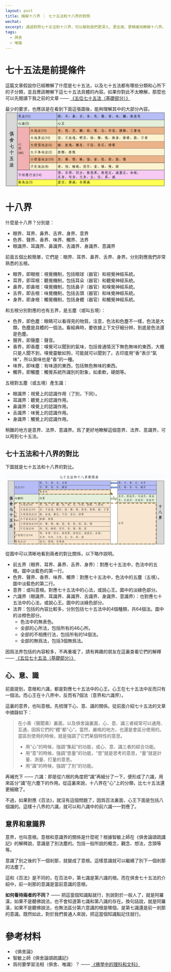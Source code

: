 ```yaml
---
layout: post
title: 略解十八界 ｜ 七十五法和十八界的對照
wechat: 
excerpt: 通過對照七十五法和十八界，可以幫助我們更深入、更全面、更精確地瞭解十八界。
tags:
  - 俱舍
  - 唯識
---
```


# 七十五法是前提條件

這篇文章假設你已經瞭解了什麼是七十五法，以及七十五法都有哪些分類和心所下的子分類，並且應該瞭解下這七十五法具體的內容。如果你對此不太瞭解，那麼也可以先閱讀下我之前的文章 —— [《五位七十五法（基礎部分）》](https://mp.weixin.qq.com/s/chSlBrFIIE2vLnN1Q-FoGg)

最少的要求，也應該是在看到下面這張圖後，能夠理解其中的大部分內容。
![俱舍七十五法](../images/img-75b.png)

# 十八界

什麼是十八界？分別是：
* 眼界、耳界、鼻界、舌界、身界、意界
* 色界、聲界、香界、味界、觸界、法界
* 眼識界、耳識界、鼻識界、舌識界、身識界、意識界

前面五個比較簡單，它們是：眼界、耳界、鼻界、舌界、身界。分別對應我們非常熟悉的五根。
* 眼界，即眼根：視覺機制，包括眼球（器官）和視覺神經系統。 
* 耳界，即耳根：聽覺機制，包括耳朵（器官）和聽覺神經系統。
* 鼻界，即鼻根：嗅覺機制，包括鼻子（器官）和嗅覺神經系統。
* 舌界，即舌根：味覺機制，包括舌頭（器官）和味覺神經系統。
* 身界，即身根：觸覺機制，包括身體（器官）和觸覺神經系統。

和五根分別對應的也有五界，是五塵（或叫五境）：
* 色界，即色塵：眼睛可以看得見的物質。注意，色法和色塵不一樣，色法是大類，色塵是具體的一個法。看經典時，要依據上下文仔細分辨，到底是色法還是色塵。
* 聲界，即聲塵：聲音。
* 香界，即香塵：嗅覺可以聞到的氣味，包括普通情況下無色無味的東西，大概只是人聞不到，嗅覺靈敏如狗，可能就可以聞到了。古印度用“香”表示“氣味”，所以臭味也是“香”的一種。
* 味界，即味塵：有味道的東西，包括無色無味的東西。
* 觸界，即觸塵：觸覺系統所識別的對象，如柔軟，硬朗等。

五根對五塵（或五境）產生識：
* 眼識界：視覺上的認識作用（了別，下同）。
* 耳識界：聽覺上的認識作用。
* 鼻識界：嗅覺上的認識作用。
* 舌識界：味覺上的認識作用。
* 身識界：觸覺上的認識作用。

稍難的地方是意界、法界、意識界。爲了更好地瞭解這個意界、法界、意識界，可以用到七十五法。

## 七十五法和十八界的對比

下圖就是七十五法和十八界的對比。

![七十五法和十八界的對比](../images/img-75-v-18.png)

從圖中可以清晰地看到兩者的對比關係，以下略作說明。

* 前五界（眼界、耳界、鼻界、舌界、身界）：對應七十五法中，色法中的五根。圖中淡藍色的第一行。
* 色界、聲界、香界、味界、觸界：對應七十五法中，色法中的五塵（五境）。圖中淡藍色的第二行。
* 意界：或叫意根。對應七十五法中的心法，或說心王。圖中的淡綠色部分。
* 六識界（眼識界、耳識界、鼻識界、舌識界、身識界、意識界）：也對應七十五法中的心法，或說心王。圖中的淡綠色部分。
* 法界：包括的內容比較多，分別包括七十五法中的4個種類，共64個法。圖中的淡橙色部分。
  * 色法中的無表色。
  * 全部的心所法，包括所有的46心所。
  * 全部的不相應行法，包括所有的14個法。
  * 全部的無爲法，包括3個無爲法。

因爲法界包括的內容較多，不再重複了，請有興趣的朋友在這裏查看它們的解釋 —— [《五位七十五法（基礎部分）》](https://mp.weixin.qq.com/s/chSlBrFIIE2vLnN1Q-FoGg)

## 心、意、識

前面提到，意根和六識，都是對應七十五法中的心王。心王在七十五法中反而只有一個法。而心王在十八界中，反而有7個法（意界和六識界）。

這裏的意界，也叫意根。先梳理下心、意、識的關係。從前面介紹七十五法的文章中摘錄如下：

> 在小乘（聲聞乘）裏面，以及俱舍論裏面，心、意、識三者經常可以通用、互通，因爲它們的“體”都“心”。當然，嚴格的地方，也還是會區分使用的。當區別使用的時候，就是強調了它們某個特性的意思。
> * 用“心”的時候，強調“集起”的功能，或心、意、識三者的綜合功能。
> * 用“意”的時候，強調“思量”的功能，“思”就是思考的意思，“量”就是計量、測量、打量的意思。
> * 用“識”的時候，強調“了別”的功能。

再補充下 —— 六識：即是從六根的角度把“識”再細分了一下，便形成了六識，用來區分“識”在六塵下的作用。從這裏來說，十八界在“心”上的分類，比七十五法還更細緻了。

不過，如果對應《百法》，就沒有這個問題了，因爲百法裏面，心王下面是包括八個識的。這樣十八界的六識，就可以和八識中的前六識一一對應了。

## 意界和意識界

意界，也叫意根。意根和意識界的關係是什麼呢？根據智敏上師在《俱舍論頌疏講記》的解釋說，意識是了別法塵的。包括一般所說的概念，觀念、想法，念頭等等。

意識了別之後的下一個剎那，就變成了意根。這樣意識就可以繼續了別下一個剎那的法塵了。

這和《百法》是不同的，在百法中，第七識是第六識的根。而在俱舍七十五法的介紹中，前一剎那的意識是當前意識的意根。

**如何看待兩者的不同？** —— 把這當個知識點就行，別說對於一般人了，就是阿羅漢，如果不是聽佛說法，也不會知道第七識和第八識的存在。換句話說，就是阿羅漢，如果不是聽佛說法，也無法區分第六意識的根是哪個，是第七識還是前一剎那的意識。既然如此，對於我們普通人來說，把這當個知識點記住就行。

# 參考材料

* 《俱舍論》
* 智敏上師《俱舍論頌疏講記》
* 爲何要學習法相（俱舍、唯識）？ —— [《佛學中的理科和文科》](https://mp.weixin.qq.com/s/YZ-UaEJE9ICBnpapzVq3OQ)

